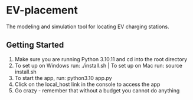 # EV-placement

The modeling and simulation tool for locating EV charging stations. 

## Getting Started
1. Make sure you are running Python 3.10.11 and cd into the root directory
2. To set up on Windows run: ./install.sh  |   To set up on Mac run: source install.sh 
3. To start the app, run: python3.10 app.py
4. Click on the local_host link in the console to access the app
5. Go crazy - remember that without a budget you cannot do anything
